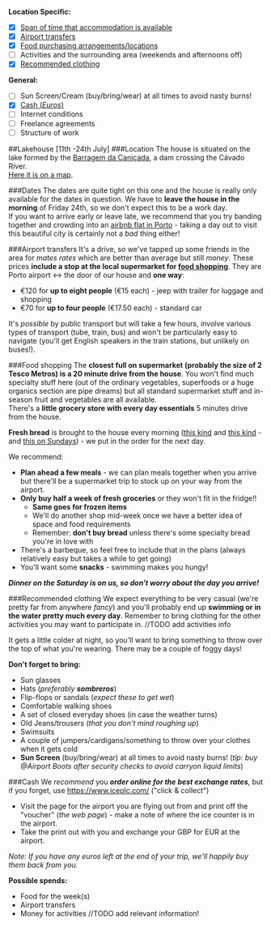 **Location Specific:**
+ [x] [Span of time that accommodation is available](dates)
+ [x] [Airport transfers](#airport-transfers)
+ [x] [Food purchasing arrangements/locations](#food-shopping)
+ [ ] Activities and the surrounding area (weekends and afternoons off)
+ [x] [Recommended clothing](#recommended-clothing)

**General:**
+ [ ] Sun Screen/Cream (buy/bring/wear) at all times to avoid nasty burns!
+ [x] [Cash (*Euros*)](#cash)
+ [ ] Internet conditions
+ [ ] Freelance agreements
+ [ ] Structure of work

##Lakehouse [11th -24th July]
###Location
The house is situated on the lake formed by the [Barragem da Caniçada](https://www.google.co.uk/maps?q=barragem+da+cani%C3%A7ada&ion=1&espv=2&bav=on.2,or.r_cp.&bvm=bv.96339352,d.bGg&biw=1536&bih=928&dpr=2&um=1&ie=UTF-8&sa=X&ei=Z5-EVbahK8TW7AbH7KuwCA&ved=0CAYQ_AUoAQ), a dam crossing the Cávado River.    
[Here it is on a map](https://www.google.co.uk/maps/place/41%C2%B039'44.9%22N+8%C2%B011'18.9%22W/@41.6615913,-8.1873262,14z/data=!4m2!3m1!1s0x0d251e5a005f7d79:0xa51e530a1036cba5).

###Dates
The dates are quite tight on this one and the house is really only available for the dates in question. We have to **leave the house in the morning** of Friday 24th, so we don't expect this to be a work day.    
If you want to arrive early or leave late, we recommend that you try banding together and crowding into an [airbnb flat in Porto](https://www.airbnb.co.uk/s/Porto--Portugal) - taking a day out to visit this beautiful city is certainly not a _bad_ thing either!

###Airport transfers
It's a drive, so we've tapped up some friends in the area for _mates rates_ which are better than average but still _money_. These prices **include a stop at the local supermarket for [food shopping](#food-shopping)**.
They are Porto airport <-> the door of our house and **one way**:
* €120 for **up to eight people** (€15 each) - jeep with trailer for luggage and shopping
* €70 for **up to four people** (€17.50 each) - standard car 

It's _possible_ by public transport but will take a few hours, involve various types of transport (tube, train, bus) and won't be particularly easy to navigate (you'll get English speakers in the train stations, but unlikely on buses!).

###Food shopping
The **closest full on supermarket (probably the size of 2 Tesco Metros) is a 20 minute drive from the house**. You won't find much specialty stuff here (out of the ordinary vegetables, superfoods or a huge organics section are pipe dreams) but all standard supermarket stuff and in-season fruit and vegetables are all available.        
There's a **little grocery store with every day essentials** 5 minutes drive from the house.

**Fresh bread** is brought to the house every morning ([this kind](http://ameadella.com/uploads/products/img_0096.jpg) and [this kind](https://charme-assets.s3-eu-west-1.amazonaws.com/items/images/000/000/021/normal/pao2.jpg?1383036053) - and [this on Sundays](http://www.paonaporta.pt/images/pnp_images/paes/rosca.jpg)) - we put in the order for the next day.

We recommend:
+ **Plan ahead a few meals** - we can plan meals together when you arrive but there'll be a supermarket trip to stock up on your way from the airport.
+ **Only buy half a week of fresh groceries** or they won't fit in the fridge!!
  + **Same goes for frozen items**
  + We'll do another shop mid-week once we have a better idea of space and food requirements
  + Remember: **don't buy bread** unless there's some specialty bread you're in love with
+ There's a barbeque, so feel free to include that in the plans (always relatively easy but takes a while to get going)
+ You'll want some **snacks** - swimming makes you hungy!

_**Dinner on the Saturday is on us, so don't worry about the day you arrive!**_


###Recommended clothing
We expect everything to be very casual (we're pretty far from anywhere _fancy_) and you'll probably end up **swimming or in the water pretty much every day**. Remember to bring clothing for the other activities you may want to participate in. //TODO add activities info

It gets a little colder at night, so you'll want to bring something to throw over the top of what you're wearing. There may be a couple of foggy days!

**Don't forget to bring:**
  + Sun glasses
  + Hats (_preferably_ ***sombreros***)
  + Flip-flops or sandals (_expect these to get wet_)
  + Comfortable walking shoes
  + A set of closed everyday shoes (in case the weather turns)
  + Old Jeans/trousers (_that you don't mind roughing up_)
  + Swimsuits 
  + A couple of jumpers/cardigans/something to throw over your clothes when it gets cold
  + **Sun Screen** (buy/bring/wear) at all times to avoid nasty burns! (_tip: buy @Airport Boots after security checks to avoid carryon liquid limits_)



###Cash
We _recommend_ you _**order online for the best exchange rates**_, but if you forget, use https://www.iceplc.com/ ("click & collect")
+ Visit the page for the airport you are flying out from and print off the "voucher" (_the web page_) - make a note of where the ice counter is in the airport.
+ Take the print out with you and exchange your GBP for EUR at the airport.

_Note: If you have any euros left at the end of your trip, we'll happily buy them back from you._

**Possible spends:**
+ Food for the week(s)
+ Airport transfers
+ Money for activities //TODO add relevant information!